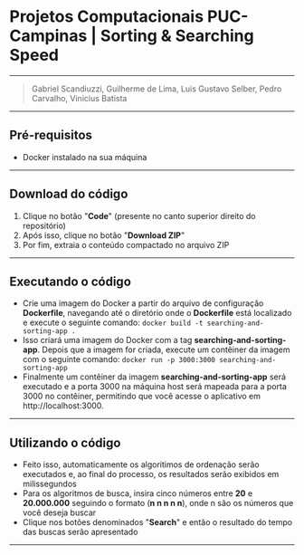 # Projetos Computacionais PUC-Campinas | Sorting & Searching Speed

---

> Gabriel Scandiuzzi, Guilherme de Lima, Luis Gustavo Selber, Pedro Carvalho, Vinicius Batista

---

## Pré-requisitos

- Docker instalado na sua máquina

---

## Download do código

1. Clique no botão "**Code**" (presente no canto superior direito do repositório)
2. Após isso, clique no botão "**Download ZIP**"
3. Por fim, extraia o conteúdo compactado no arquivo ZIP

---

## Executando o código

- Crie uma imagem do Docker a partir do arquivo de configuração **Dockerfile**, navegando até o diretório onde o **Dockerfile** está localizado e execute o seguinte comando: `docker build -t searching-and-sorting-app .`
- Isso criará uma imagem do Docker com a tag **searching-and-sorting-app**. Depois que a imagem for criada, execute um contêiner da imagem com o seguinte comando: `docker run -p 3000:3000 searching-and-sorting-app`
- Finalmente um contêiner da imagem **searching-and-sorting-app** será executado e a porta 3000 na máquina host será mapeada para a porta 3000 no contêiner, permitindo que você acesse o aplicativo em http://localhost:3000.

---

## Utilizando o código

- Feito isso, automaticamente os algoritimos de ordenação serão executados e, ao final do processo, os resultados serão exibidos em milissegundos
- Para os algoritmos de busca, insira cinco números entre **20** e **20.000.000** seguindo o formato (**n n n n n**), onde n são os números que você deseja buscar
- Clique nos botões denominados "**Search**" e então o resultado do tempo das buscas serão apresentado

---
